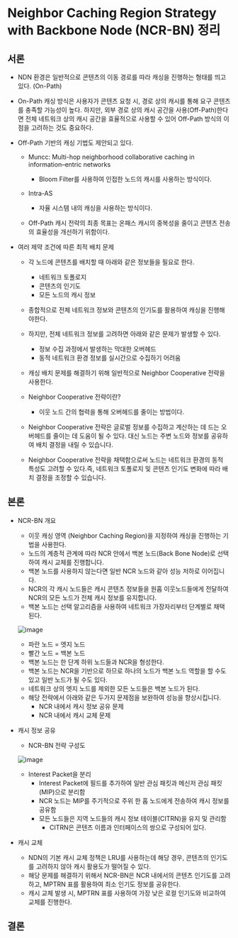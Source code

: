 # Neighbor Caching Region Strategy with Backbone Node (NCR-BN) 정리
## 서론
- NDN 환경은 일반적으로 콘텐츠의 이동 경로를 따라 캐싱을 진행하는 형태를 띄고 있다. (On-Path)
- On-Path 캐싱 방식은 사용자가 콘텐츠 요청 시, 경로 상의 캐시를 통해 요구 콘텐츠를 충족할 가능성이 높다. 하지만, 외부 경로 상의 캐시 공간을 사용(Off-Path)한다면 전체 네트워크 상의 캐시 공간을 효율적으로 사용할 수 있어 Off-Path 방식의 이점을 고려하는 것도 중요하다.
- Off-Path 기반의 캐싱 기법도 제안되고 있다.
    - Muncc: Multi-hop neighborhood collaborative caching in information–entric networks
        - Bloom Filter를 사용하여 인접한 노드의 캐시를 사용하는 방식이다.

    - Intra-AS
        - 자율 시스템 내의 캐싱을 사용하는 방식이다.

    - Off-Path 캐시 전략의 최종 목표는 온패스 캐시의 중복성을 줄이고 콘텐츠 전송의 효율성을 개선하기 위함이다.


- 여러 제약 조건에 따른 최적 배치 문제
    - 각 노드에 콘텐츠를 배치할 때 아래와 같은 정보들을 필요로 한다.
        - 네트워크 토폴로지
        - 콘텐츠의 인기도
        - 모든 노드의 캐시 정보
    
    - 종합적으로 전체 네트워크 정보와 콘텐츠의 인기도를 활용하여 캐싱을 진행해야한다.
    - 하지만, 전체 네트워크 정보를 고려하면 아래와 같은 문제가 발생할 수 있다.
        - 정보 수집 과정에서 발생하는 막대한 오버헤드
        - 동적 네트워크 환경 정보를 실시간으로 수집하기 어려움

    - 캐싱 배치 문제를 해결하기 위해 일반적으로 Neighbor Cooperative 전략을 사용한다.
    - Neighbor Cooperative 전략이란?
        - 이웃 노드 간의 협력을 통해 오버헤드를 줄이는 방법이다.

    - Neighbor Cooperative 전략은 글로벌 정보를 수집하고 계산하는 데 드는 오버헤드를 줄이는 데 도움이 될 수 있다. 대신 노드는 주변 노드와 정보를 공유하여 배치 결정을 내릴 수 있습니다.

    - Neighbor Cooperative 전략을 채택함으로써 노드는 네트워크 환경의 동적 특성도 고려할 수 있다.즉, 네트워크 토폴로지 및 콘텐츠 인기도 변화에 따라 배치 결정을 조정할 수 있습니다.

## 본론
- NCR-BN 개요
    - 이웃 캐싱 영역 (Neighbor Caching Region)을 지정하여 캐싱을 진행하는 기법을 사용한다.
    - 노드의 계층적 관계에 따라 NCR 안에서 백본 노드(Back Bone Node)로 선택하여 캐시 교체를 진행합니다.
    - 백본 노드를 사용하지 않는다면 일반 NCR 노드와 같아 성능 저하로 이어집니다.
    - NCR의 각 캐시 노드들은 캐시 콘텐츠 정보들을 원홉 이웃노드들에게 전달하여 NCR의 모든 노드가 전체 캐시 정보를 유지합니다.
    - 백본 노드는 선택 알고리즘을 사용하여 네트워크 가장자리부터 단계별로 채택된다.


    ![image](https://github.com/WoogiBoogi1129/ICN-NDN-Study/assets/110087545/15032a7a-e2d3-4e6e-9ad8-8e9b9170732b)
    - 파란 노드 = 엣지 노드
    - 빨간 노드 = 백본 노드
    - 백본 노드는 한 단계 하위 노드들과 NCR을 형성한다.
    - 백본 노드는 NCR을 기반으로 하므로 하나의 노드가 백본 노드 역할을 할 수도 있고 일반 노드가 될 수도 있다.
    - 네트워크 상의 엣지 노드를 제외한 모든 노드들은 백본 노드가 된다.
    - 해당 전략에서 아래와 같은 두가지 문제점을 보완하여 성능을 향상시킵니다.
        - NCR 내에서 캐시 정보 공유 문제
        - NCR 내에서 캐시 교체 문제

- 캐시 정보 공유
    - NCR-BN 전략 구성도


    ![image](https://github.com/WoogiBoogi1129/ICN-NDN-Study/assets/110087545/43dae89f-10ea-4c3e-9e75-3364d55c93f5)


    - Interest Packet을 분리
        - Interest Packet에 필드를 추가하여 일반 관심 패킷과 메신저 관심 패킷(MIP)으로 분리함
        - NCR 노드는 MIP를 주기적으로 주위 한 홉 노드에게 전송하여 캐시 정보를 공유함
        - 모든 노드들은 지역 노드들의 캐시 정보 테이블(CITRN)을 유지 및 관리함
            - CITRN은 콘텐츠 이름과 인터페이스의 쌍으로 구성되어 있다.


- 캐시 교체
    - NDN의 기본 캐시 교체 정책은 LRU를 사용하는데 해당 경우, 콘텐츠의 인기도를 고려하지 않아 캐시 활용도가 떨어질 수 있다.
    - 해당 문제를 해결하기 위해서 NCR-BN은 NCR 내에서의 콘텐츠 인기도를 고려하고, MPTRN 표를 활용하여 최소 인기도 정보를 공유한다.
    - 캐시 교체 발생 시, MPTRN 표를 사용하여 가장 낮은 로컬 인기도와 비교하여 교체를 진행한다.

    
## 결론